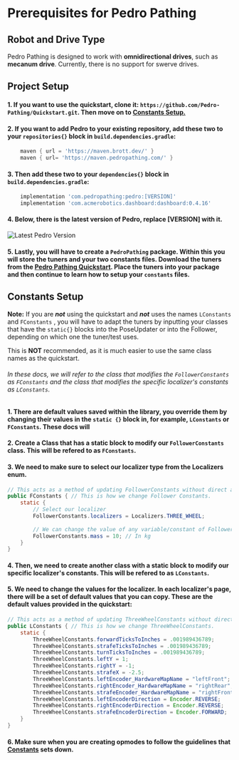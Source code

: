 # Prerequisites for Pedro Pathing



## Robot and Drive Type

Pedro Pathing is designed to work with **omnidirectional drives**, such as **mecanum drive**. Currently, there is no support for swerve drives. 


## Project Setup

#### 1. If you want to use the quickstart, clone it: ```https://github.com/Pedro-Pathing/Quickstart.git```. Then move on to [Constants Setup.](#constants-setup)
#### 2. If you want to add Pedro to your existing repository, add these two to your `repositories{}` block in `build.dependencies.gradle`:
```groovy
    maven { url = 'https://maven.brott.dev/' }
    maven { url= 'https://maven.pedropathing.com/' } 
```

#### 3. Then add these two to your `dependencies{}` block in `build.dependencies.gradle`:
```groovy
    implementation 'com.pedropathing:pedro:[VERSION]'
    implementation 'com.acmerobotics.dashboard:dashboard:0.4.16'
```
#### 4. Below, there is the latest version of Pedro, replace [VERSION] with it.

![Latest Pedro Version](https://img.shields.io/badge/dynamic/xml?url=https%3A%2F%2Fpedro-pathing.github.io%2Fmaven.pedropathing.com%2Fcom%2Fpedropathing%2Fpedro%2Fmaven-metadata.xml&query=%2Fmetadata%2Fversioning%2Flatest&style=for-the-badge&label=Build&labelColor=111111&color=7b39ab)

#### 5. Lastly, you will have to create a `PedroPathing` package. Within this you will store the tuners and your two constants files. Download the tuners from the [Pedro Pathing Quickstart](https://github.com/Pedro-Pathing/Quickstart). Place the tuners into your package and then continue to learn how to setup your `constants` files.



## Constants Setup

**Note:** If you are ***not*** using the quickstart and ***not*** uses the names ```LConstants``` and ```FConstants``` , you will have to adapt the tuners by inputting your classes that have the ```static{}``` blocks into the PoseUpdater or into the Follower, depending on which one the tuner/test uses.  

This is **NOT** recommended, as it is much easier to use the same class names as the quickstart.  

###### In these docs, we will refer to the class that modifies the `FollowerConstants` as `FConstants` and the class that modifies the specific localizer's constants as `LConstants`.

#### 1. There are default values saved within the library, you override them by changing their values in the ```static {}``` block in, for example, ```LConstants``` or ```FConstants```. These docs will
#### 2. Create a Class that has a static block to modify our `FollowerConstants` class. This will be refered to as `FConstants`.
#### 3. We need to make sure to select our localizer type from the Localizers enum.

```java 
// This acts as a method of updating FollowerConstants without direct access to it.
public FConstants { // This is how we change Follower Constants.
    static {
        // Select our localizer
        FollowerConstants.localizers = Localizers.THREE_WHEEL;
        
        // We can change the value of any variable/constant of FollowerConstants.
        FollowerConstants.mass = 10; // In kg
    }
}
```

#### 4. Then, we need to create another class with a static block to modify our specific localizer's constants. This will be refered to as `LConstants`.
#### 5. We need to change the values for the localizer. In each localizer's page, there will be a set of default values that you can copy. These are the default values provided in the quickstart:

```java 
// This acts as a method of updating ThreeWheelConstants without direct access to it.
public LConstants { // This is how we change ThreeWheelConstants.
    static {
        ThreeWheelConstants.forwardTicksToInches = .001989436789;
        ThreeWheelConstants.strafeTicksToInches = .001989436789;
        ThreeWheelConstants.turnTicksToInches = .001989436789;
        ThreeWheelConstants.leftY = 1;
        ThreeWheelConstants.rightY = -1;
        ThreeWheelConstants.strafeX = -2.5;
        ThreeWheelConstants.leftEncoder_HardwareMapName = "leftFront";
        ThreeWheelConstants.rightEncoder_HardwareMapName = "rightRear";
        ThreeWheelConstants.strafeEncoder_HardwareMapName = "rightFront";
        ThreeWheelConstants.leftEncoderDirection = Encoder.REVERSE;
        ThreeWheelConstants.rightEncoderDirection = Encoder.REVERSE;
        ThreeWheelConstants.strafeEncoderDirection = Encoder.FORWARD;
    }
}
```

#### 6. Make sure when you are creating opmodes to follow the guidelines that [Constants](./misc/constantsuser.md) sets down.
 
